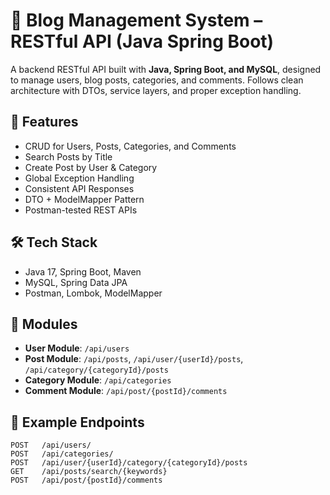 # 📝 Blog Management System – RESTful API (Java Spring Boot)

A backend RESTful API built with **Java, Spring Boot, and MySQL**, designed to manage users, blog posts, categories, and comments. Follows clean architecture with DTOs, service layers, and proper exception handling.

## 🚀 Features

- CRUD for Users, Posts, Categories, and Comments
- Search Posts by Title
- Create Post by User & Category
- Global Exception Handling
- Consistent API Responses
- DTO + ModelMapper Pattern
- Postman-tested REST APIs

## 🛠️ Tech Stack

- Java 17, Spring Boot, Maven
- MySQL, Spring Data JPA
- Postman, Lombok, ModelMapper

## 📁 Modules

- **User Module**: `/api/users`
- **Post Module**: `/api/posts`, `/api/user/{userId}/posts`, `/api/category/{categoryId}/posts`
- **Category Module**: `/api/categories`
- **Comment Module**: `/api/post/{postId}/comments`

## 🔗 Example Endpoints

```http
POST   /api/users/
POST   /api/categories/
POST   /api/user/{userId}/category/{categoryId}/posts
GET    /api/posts/search/{keywords}
POST   /api/post/{postId}/comments
